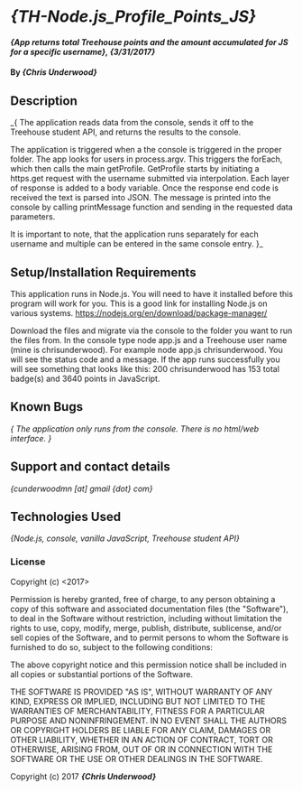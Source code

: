 # _{TH-Node.js_Profile_Points_JS}_

#### _{App returns total Treehouse points and the amount accumulated for JS for a specific username}, {3/31/2017}_

#### By _**{Chris Underwood}**_

## Description

_{ The application reads data from the console, sends it off to the Treehouse student API, and returns the results to the console.

  The application is triggered when a the console is triggered in the proper folder. The app looks for users in process.argv. This triggers the forEach, which then calls the main getProfile. GetProfile starts by initiating a https.get request with the username submitted via interpolation. Each layer of response is added to a body variable. Once the response end code is received the text is parsed into JSON. The message is printed into the console by calling printMessage function and sending in the requested data parameters.  

  It is important to note, that the application runs separately for each username and multiple can be entered in the same console entry.  }_

## Setup/Installation Requirements

This application runs in Node.js. You will need to have it installed before this program will work for you. This is a good link for installing Node.js on various systems. https://nodejs.org/en/download/package-manager/

Download the files and migrate via the console to the folder you want to run the files from. In the console type node app.js and a Treehouse user name (mine is chrisunderwood).  For example node app.js chrisunderwood. You will see the status code and a message. If the app runs successfully you will see something that looks like this:  200 chrisunderwood has 153 total badge(s) and 3640 points in JavaScript.

## Known Bugs

_{ The application only runs from the console. There is no html/web interface. }_

## Support and contact details

_{cunderwoodmn [at] gmail {dot} com}_

## Technologies Used

_{Node.js, console, vanilla JavaScript, Treehouse student API}_

### License

Copyright (c) <2017> <Chris Underwood>

Permission is hereby granted, free of charge, to any person obtaining a copy of this software and associated documentation files (the "Software"), to deal in the Software without restriction, including without limitation the rights to use, copy, modify, merge, publish, distribute, sublicense, and/or sell copies of the Software, and to permit persons to whom the Software is furnished to do so, subject to the following conditions:

The above copyright notice and this permission notice shall be included in all copies or substantial portions of the Software.

THE SOFTWARE IS PROVIDED "AS IS", WITHOUT WARRANTY OF ANY KIND, EXPRESS OR IMPLIED, INCLUDING BUT NOT LIMITED TO THE WARRANTIES OF MERCHANTABILITY, FITNESS FOR A PARTICULAR PURPOSE AND NONINFRINGEMENT. IN NO EVENT SHALL THE AUTHORS OR COPYRIGHT HOLDERS BE LIABLE FOR ANY CLAIM, DAMAGES OR OTHER LIABILITY, WHETHER IN AN ACTION OF CONTRACT, TORT OR OTHERWISE, ARISING FROM, OUT OF OR IN CONNECTION WITH THE SOFTWARE OR THE USE OR OTHER DEALINGS IN THE SOFTWARE.

Copyright (c) 2017 **_{Chris Underwood}_**
